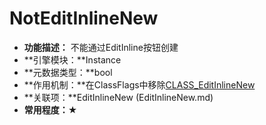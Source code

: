# NotEditInlineNew

- **功能描述：** 不能通过EditInline按钮创建
- **引擎模块：**Instance
- **元数据类型：**bool
- **作用机制：**在ClassFlags中移除[CLASS_EditInlineNew](../../../Flags/EClassFlags/CLASS_EditInlineNew.md)
- **关联项：**EditInlineNew (EditInlineNew.md)
- **常用程度：★**